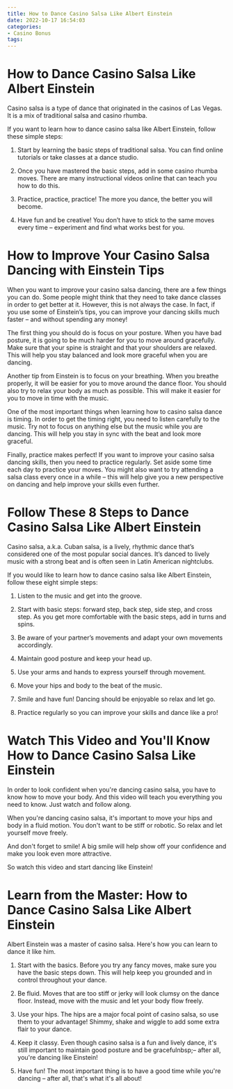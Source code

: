 ```yaml
---
title: How to Dance Casino Salsa Like Albert Einstein
date: 2022-10-17 16:54:03
categories:
- Casino Bonus
tags:
---
```



#  How to Dance Casino Salsa Like Albert Einstein

Casino salsa is a type of dance that originated in the casinos of Las Vegas. It is a mix of traditional salsa and casino rhumba.

If you want to learn how to dance casino salsa like Albert Einstein, follow these simple steps:

1. Start by learning the basic steps of traditional salsa. You can find online tutorials or take classes at a dance studio.

2. Once you have mastered the basic steps, add in some casino rhumba moves. There are many instructional videos online that can teach you how to do this.

3. Practice, practice, practice! The more you dance, the better you will become.

4. Have fun and be creative! You don’t have to stick to the same moves every time – experiment and find what works best for you.

#  How to Improve Your Casino Salsa Dancing with Einstein Tips

When you want to improve your casino salsa dancing, there are a few things you can do. Some people might think that they need to take dance classes in order to get better at it. However, this is not always the case. In fact, if you use some of Einstein’s tips, you can improve your dancing skills much faster – and without spending any money!

The first thing you should do is focus on your posture. When you have bad posture, it is going to be much harder for you to move around gracefully. Make sure that your spine is straight and that your shoulders are relaxed. This will help you stay balanced and look more graceful when you are dancing.

Another tip from Einstein is to focus on your breathing. When you breathe properly, it will be easier for you to move around the dance floor. You should also try to relax your body as much as possible. This will make it easier for you to move in time with the music.

One of the most important things when learning how to casino salsa dance is timing. In order to get the timing right, you need to listen carefully to the music. Try not to focus on anything else but the music while you are dancing. This will help you stay in sync with the beat and look more graceful.

Finally, practice makes perfect! If you want to improve your casino salsa dancing skills, then you need to practice regularly. Set aside some time each day to practice your moves. You might also want to try attending a salsa class every once in a while – this will help give you a new perspective on dancing and help improve your skills even further.

#  Follow These 8 Steps to Dance Casino Salsa Like Albert Einstein

Casino salsa, a.k.a. Cuban salsa, is a lively, rhythmic dance that’s considered one of the most popular social dances. It’s danced to lively music with a strong beat and is often seen in Latin American nightclubs.

If you would like to learn how to dance casino salsa like Albert Einstein, follow these eight simple steps:

1) Listen to the music and get into the groove.

2) Start with basic steps: forward step, back step, side step, and cross step. As you get more comfortable with the basic steps, add in turns and spins.

3) Be aware of your partner’s movements and adapt your own movements accordingly.

4) Maintain good posture and keep your head up.

5) Use your arms and hands to express yourself through movement.

6) Move your hips and body to the beat of the music.

7) Smile and have fun! Dancing should be enjoyable so relax and let go.

8) Practice regularly so you can improve your skills and dance like a pro!

#  Watch This Video and You'll Know How to Dance Casino Salsa Like Einstein

In order to look confident when you're dancing casino salsa, you have to know how to move your body. And this video will teach you everything you need to know. Just watch and follow along.

When you're dancing casino salsa, it's important to move your hips and body in a fluid motion. You don't want to be stiff or robotic. So relax and let yourself move freely.

And don't forget to smile! A big smile will help show off your confidence and make you look even more attractive.

So watch this video and start dancing like Einstein!

#  Learn from the Master: How to Dance Casino Salsa Like Albert Einstein

Albert Einstein was a master of casino salsa. Here's how you can learn to dance it like him.

1. Start with the basics. Before you try any fancy moves, make sure you have the basic steps down. This will help keep you grounded and in control throughout your dance.

2. Be fluid. Moves that are too stiff or jerky will look clumsy on the dance floor. Instead, move with the music and let your body flow freely.

3. Use your hips. The hips are a major focal point of casino salsa, so use them to your advantage! Shimmy, shake and wiggle to add some extra flair to your dance.

4. Keep it classy. Even though casino salsa is a fun and lively dance, it's still important to maintain good posture and be gracefulnbsp;– after all, you're dancing like Einstein!

5. Have fun! The most important thing is to have a good time while you're dancing – after all, that's what it's all about!
